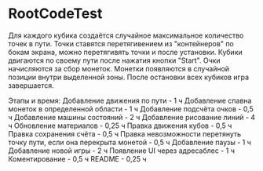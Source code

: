 # RootCodeTest

Для каждого кубика создаётся случайное максимальное количество точек в пути. Точки ставятся перетягивением из "контейнеров" по бокам экрана, можно перетягивять точки и после установки. Кубики двигаются по своему пути после нажатия кнопки "Start". Очки начисляются за сбор монеток. Монетки появляются в случайной позиции внутри выделенной зоны. После остановки всех кубиков игра завершается.

Этапы и время:
Добавление движения по пути                                            - 1    ч
Добавление спавна монеток в определенной области                       - 1    ч
Добавление подсчёта очков                                              - 0,5  ч
Добавление машины состояний                                            - 2    ч
Добавление рисование линий                                             - 4    ч
Обновление материалов                                                  - 0,25 ч
Правка движения кубов                                                  - 0,5  ч
Правка сохранения счёта                                                - 0,5  ч
Правка невозможности перетянуть точку пути, если она перекрыта монетой - 0,5  ч
Добавление паузы                                                       - 1    ч
Добавление новой игры                                                  - 2    ч
Появление UI через адресаблес                                          - 1    ч
Коментирование                                                         - 0,5  ч
README                                                                 - 0,25 ч